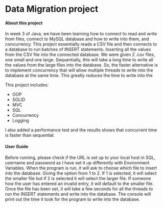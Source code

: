 # Data Migration project
#### About this project


In week 3 of Java, we have been learning how to connect to read and write from files, connect to MySQL database and how to write into them, and concurrency. This project essentially reads a CSV file and then connects to a database to run batches of INSERT statements. Inserting all the values from the CSV file into the connected database. We were given 2 .csv files, one small and one large. Sequentially, this will take a long time to write all the values from the large files into the database. So, the faster alternative is to implement concurrency that will allow multiple threads to write into the database at the same time. This greatly reduces the time to write into the 

This project includes:
- OOP
- SOLID
- MVC 
-	SQL
-	Concurrency
-	Logging

I also added a performance test and the results shows that concurrent time is faster than sequential.
#### User Guide
Before running, please check if the URL is set up to your local host in SQL, username and password as I have set it up differently with Environment Variables.
When the program is run, it will ask to choose which file to insert into the database. Giving the option from 1 to 2. If 1 is selected, it will select the smaller file but if 2 is selected it will select the larger file. If someone how the user has entered an invalid entry, it will default to the smaller file. Once the file has been set, it will take a few seconds for all the threads to run the INSERT statements and write into the database. The console will print out the time it took for the program to write into the database.

